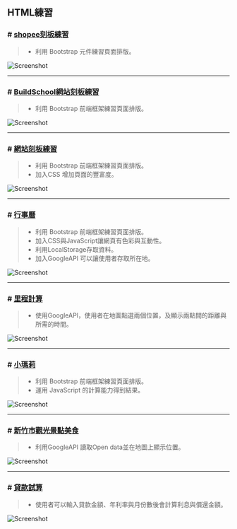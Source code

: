 
## HTML練習


### \# [shopee刻板練習](https://buildschooltest.azurewebsites.net/shopee/shopee.html)
>* 利用 Bootstrap 元件練習頁面排版。

![Screenshot](https://github.com/Tsai-Peijin/BuildSchool2018/blob/master/images/shopee-1.PNG?raw=true)  

----
### \# [BuildSchool網站刻板練習](https://buildschooltest.azurewebsites.net/Stereotype%20practice/bs/)  
>* 利用 Bootstrap 前端框架練習頁面排版。

![Screenshot](https://github.com/Tsai-Peijin/BuildSchool2018/blob/master/images/bs.PNG?raw=true) 

----
### \# [網站刻板練習](https://buildschooltest.azurewebsites.net/Stereotype%20practice/paw-news/)  

>* 利用 Bootstrap 前端框架練習頁面排版。
>* 加入CSS 增加頁面的豐富度。  

![Screenshot](https://github.com/Tsai-Peijin/BuildSchool2018/blob/master/images/paw-news.png?raw=true)  

---
### \# [行事曆](https://buildschooltest.azurewebsites.net/Calendar/index.html)  
>* 利用 Bootstrap 前端框架練習頁面排版。
>* 加入CSS與JavaScript讓網頁有色彩與互動性。
>* 利用LocalStorage存取資料。
>* 加入GoogleAPI 可以讓使用者存取所在地。

![Screenshot](https://github.com/Tsai-Peijin/BuildSchool2018/blob/master/images/%E8%A1%8C%E4%BA%8B%E6%9B%86.png?raw=true)  

---
### \# [里程計算](https://buildschooltest.azurewebsites.net/Mileage%20calculation/) 
>* 使用GoogleAPI，使用者在地圖點選兩個位置，及顯示兩點間的距離與所需的時間。

![Screenshot](https://github.com/Tsai-Peijin/BuildSchool2018/blob/master/images/%E9%87%8C%E7%A8%8B%E8%A8%88%E7%AE%97.png?raw=true)  

---
### \# [小瑪莉](https://buildschooltest.azurewebsites.net/Slot%20machine/)
>* 利用 Bootstrap 前端框架練習頁面排版。
>* 運用 JavaScript 的計算能力得到結果。

![Screenshot](https://github.com/Tsai-Peijin/BuildSchool2018/blob/master/images/%E5%B0%8F%E7%91%AA%E8%8E%89.png?raw=true)  

---
### \# [新竹市觀光景點美食](http://buildschooltest.azurewebsites.net/open%20data/)  
>* 利用GoogleAPI 讀取Open data並在地圖上顯示位置。 

![Screenshot](https://github.com/Tsai-Peijin/BuildSchool2018/blob/master/images/%E6%99%AF%E9%BB%9E.png?raw=true)  

---
### \# [貸款試算](https://buildschooltest.azurewebsites.net/Loan%20calculation/)  
>* 使用者可以輸入貸款金額、年利率與月份數後會計算利息與償還金額。

![Screenshot](https://github.com/Tsai-Peijin/BuildSchool2018/blob/master/images/%E8%B2%B8%E6%AC%BE%E8%A9%A6%E7%AE%97.png?raw=true)
